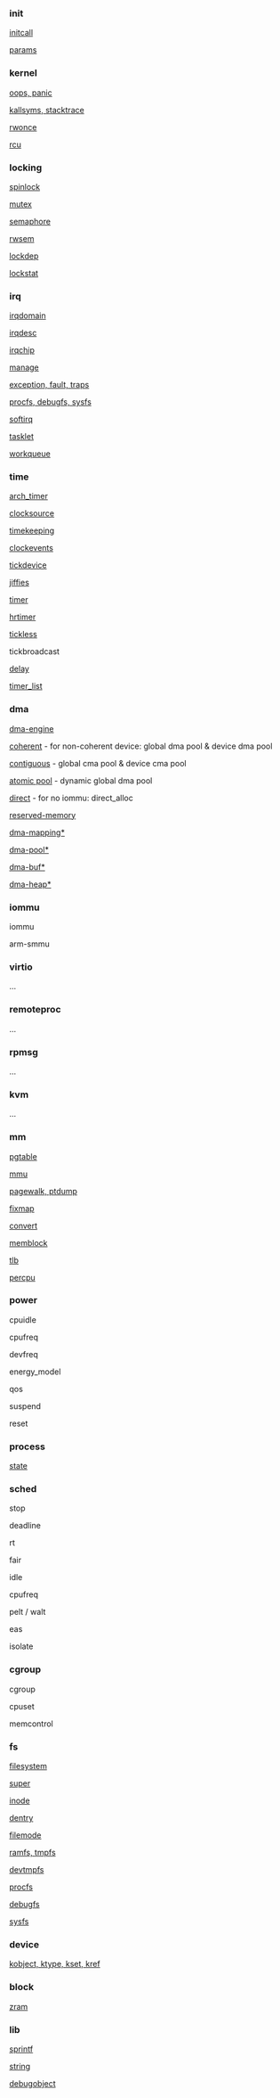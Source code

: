 ### init

[initcall](/init/initcall)

[params](/init/params)

### kernel

[oops, panic](/kernel/oops)

[kallsyms, stacktrace](/kernel/kallsyms)

[rwonce](/kernel/rwonce)

[rcu](/kernel/rcu)

### locking

[spinlock](/locking/spinlock)

[mutex](/locking/mutex)

[semaphore](/locking/semaphore)

[rwsem](/locking/rwsem)

[lockdep](/locking/lockdep)

[lockstat](/locking/lockstat)

### irq

[irqdomain](/irq/irqdomain)

[irqdesc](/irq/irqdesc)

[irqchip](/irq/irqchip)

[manage](/irq/manage)

[exception, fault, traps](/irq/exception)

[procfs, debugfs, sysfs](/irq/sysfs)

[softirq](/irq/softirq)

[tasklet](/irq/tasklet)

[workqueue](/irq/workqueue)

### time

[arch_timer](/time/arch_timer)

[clocksource](/time/clocksource)

[timekeeping](/time/timekeeping)

[clockevents](/time/clockevents)

[tickdevice](/time/tickdevice)

[jiffies](/time/jiffies)

[timer](/time/timer)

[hrtimer](/time/hrtimer)

[tickless](/time/tickless)

tickbroadcast

[delay](/time/delay)

[timer_list](/time/timer_list)

### dma

[dma-engine](/dma/dma-engine)

[coherent](/dma/coherent) - for non-coherent device: global dma pool & device dma pool

[contiguous](/dma/contiguous) - global cma pool & device cma pool

[atomic pool](/dma/pool) - dynamic global dma pool

[direct](/dma/direct) - for no iommu: direct_alloc

[reserved-memory](/dma/reserved-memory)

[dma-mapping\*](/dma/dma-mapping)

[dma-pool\*](/dma/dma-pool)

[dma-buf\*](/dma/dma-buf)

[dma-heap\*](/dma/dma-heap)

### iommu

iommu

arm-smmu

### virtio

...

### remoteproc

...

### rpmsg

...

### kvm

...


### mm

[pgtable](/mm/pgtable)

[mmu](/mm/mmu)

[pagewalk, ptdump](/mm/pagewalk)

[fixmap](/mm/fixmap)

[convert](/mm/convert)

[memblock](/mm/memblock)

[tlb](/mm/tlb)

[percpu](/mm/percpu)

### power

cpuidle

cpufreq

devfreq

energy_model

qos

suspend

reset

### process

[state](/process/state)

### sched

stop

deadline

rt

fair

idle

cpufreq

pelt / walt

eas

isolate

### cgroup

cgroup

cpuset

memcontrol

### fs

[filesystem](/fs/filesystem)

[super](/fs/super)

[inode](/fs/inode)

[dentry](/fs/dentry)

[filemode](/fs/filemode)

[ramfs, tmpfs](/fs/ramfs)

[devtmpfs](/fs/devtmpfs)

[procfs](/fs/procfs)

[debugfs](/fs/debugfs)

[sysfs](/fs/sysfs)

### device

[kobject, ktype, kset, kref](/device/kobject)

### block

[zram](/block/zram)

### lib

[sprintf](/lib/sprintf)

[string](/lib/string)

[debugobject](/lib/debugobject)